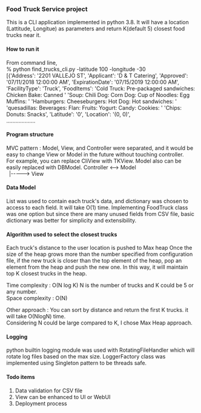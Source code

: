 ### **Food Truck Service project**

This is a CLI application implemented in python 3.8. 
It will have a location (Lattitude, Longitue) as parameters and return K(default 5) closest food trucks near it.

#### **How to run it**

From command line,  
 % python find_trucks_cli.py -latitude 100 -longitude -30  
[{'Address': '2201 VALLEJO ST',
  'Applicant': 'D & T Catering',
  'Approved': '07/11/2018 12:00:00 AM',
  'ExpirationDate': '07/15/2019 12:00:00 AM',
  'FacilityType': 'Truck',
  'FoodItems': 'Cold Truck: Pre-packaged sandwiches: Chicken Bake: Canned '
               'Soup: Chili Dog: Corn Dog: Cup of Noodles: Egg Muffins: '
               'Hamburgers: Cheeseburgers: Hot Dog: Hot sandwiches: '
               'quesadillas: Beverages: Flan: Fruits: Yogurt: Candy: Cookies: '
               'Chips: Donuts: Snacks',
  'Latitude': '0',
  'Location': '(0, 0)',   
...................

#### **Program structure**
MVC pattern  :   Model, View, and Controller were separated, and it would be easy to change View or Model in the future without touching controller.  
For example, you can replace CliView with TKView.  Model also can be easily replaced with DBModel.
Controller <--> Model   
` `|-----> View


#### **Data Model**

List was used to contain each truck's data, and dictionary was chosen to access to each field. It will take O(1) time.
Implementing FoodTruck class was one option but since there are many unused fields from CSV file, basic dictionary was better for simplicity and extensibility.

#### **Algorithm used to select the closest trucks**

Each truck's distance to the user location is pushed to Max heap
Once the size of the heap grows more than the number specified from configuration file, 
if the new truck is closer than the top element of the heap, pop an element from the heap 
and push the new one. In this way, it will maintain top K closest trucks in the heap.

Time complexity : O(N log K)  N is the number of trucks and K could be 5 or any number.  
Space complexity : O(N)

Other approach : You can sort by distance and return the first K trucks. it will take O(NlogN) time.  
Considering N could be large compared to K, I chose Max Heap approach.

#### **Logging**
python builtin logging module was used with RotatingFileHandler which will rotate log files based on the max size.
LoggerFactory class was implemented using Singleton pattern to be threads safe.

#### **Todo items**
1. Data validation for CSV file
2. View can be enhanced to UI or WebUI
3. Deployment process